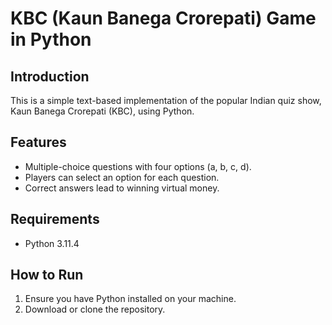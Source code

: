 # KBC (Kaun Banega Crorepati) Game in Python

## Introduction
This is a simple text-based implementation of the popular Indian quiz show, Kaun Banega Crorepati (KBC), using Python.

## Features
- Multiple-choice questions with four options (a, b, c, d).
- Players can select an option for each question.
- Correct answers lead to winning virtual money.

## Requirements
- Python 3.11.4

## How to Run
1. Ensure you have Python installed on your machine.
2. Download or clone the repository.
